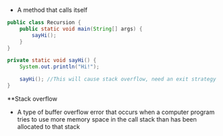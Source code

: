 - A method that calls itself

```Java
public class Recursion {
	public static void main(String[] args) {
		sayHi();
	}
}

private static void sayHi() {
	System.out.println("Hi!");

	sayHi(); //This will cause stack overflow, need an exit strategy
}
```

**Stack overflow
- A type of buffer overflow error that occurs when a computer program tries to use more memory space in the call stack than has been allocated to that stack


